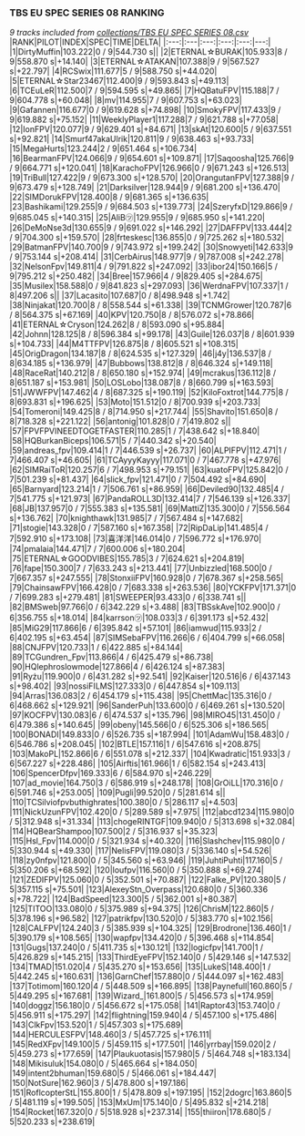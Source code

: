 ### TBS EU SPEC SERIES 08 RANKING
*9 tracks included from [collections/TBS EU SPEC SERIES 08.csv](/collections/TBS%20EU%20SPEC%20SERIES%2008.csv)*
|RANK|PILOT|INDEX|SPEC|TIME|DELTA|
|:---:|:---|:---:|:---:|:---:|---:|
|1|DirtyMuffin|103.222|0 / 9|544.730 s||
|2|ETERNAL☆BURAK|105.933|8 / 9|558.870 s|+14.140|
|3|ETERNAL☆ATAKAN|107.388|9 / 9|567.527 s|+22.797|
|4|RCSwix|111.677|5 / 9|588.750 s|+44.020|
|5|ETERNAL☆Star23467|112.400|9 / 9|593.843 s|+49.113|
|6|TCEuLeR|112.500|7 / 9|594.595 s|+49.865|
|7|HQBatuFPV|115.188|7 / 9|604.778 s|+60.048|
|8|mv|114.955|7 / 9|607.753 s|+63.023|
|9|Gafannen|116.677|0 / 9|619.628 s|+74.898|
|10|SmokyFPV|117.433|9 / 9|619.882 s|+75.152|
|11|WeeklyPlayer1|117.288|7 / 9|621.788 s|+77.058|
|12|IonFPV|120.077|9 / 9|629.401 s|+84.671|
|13|skAt|120.600|5 / 9|637.551 s|+92.821|
|14|Smurf47akaUlrik|120.811|9 / 9|638.463 s|+93.733|
|15|MegaHurts|123.244|2 / 9|651.464 s|+106.734|
|16|BearmanFPV|124.066|9 / 9|654.601 s|+109.871|
|17|Saqoosha|125.766|9 / 9|664.771 s|+120.041|
|18|KarachoFPV|126.966|0 / 9|671.243 s|+126.513|
|19|TriBull|127.422|9 / 9|673.300 s|+128.570|
|20|OrangutanFPV|127.388|9 / 9|673.479 s|+128.749|
|21|Darksilver|128.944|9 / 9|681.200 s|+136.470|
|22|SIMDorukFPV|128.400|8 / 9|681.365 s|+136.635|
|23|Bashikami|129.255|9 / 9|684.503 s|+139.773|
|24|SzeryfxD|129.866|9 / 9|685.045 s|+140.315|
|25|AliB㋡|129.955|9 / 9|685.950 s|+141.220|
|26|DeMoNse3d|130.655|9 / 9|691.022 s|+146.292|
|27|DAFFPV|133.444|2 / 9|704.300 s|+159.570|
|28|frteskesc|136.855|0 / 9|725.262 s|+180.532|
|29|BatmanFPV|140.700|9 / 9|743.972 s|+199.242|
|30|Snowyeti|142.633|9 / 9|753.144 s|+208.414|
|31|CerbAirus|148.977|9 / 9|787.008 s|+242.278|
|32|NelsonFpv|149.811|4 / 9|791.822 s|+247.092|
|33|ibor24|150.166|5 / 9|795.212 s|+250.482|
|34|Bree|157.966|4 / 9|829.405 s|+284.675|
|35|Musilex|158.588|0 / 9|841.823 s|+297.093|
|36|WerdnaFPV|107.337|1 / 8|497.206 s||
|37|Lacasito|107.687|0 / 8|498.948 s|+1.742|
|38|Ninjakat|120.700|8 / 8|558.544 s|+61.338|
|39|TCNMGrower|120.787|6 / 8|564.375 s|+67.169|
|40|KPV|120.750|8 / 8|576.072 s|+78.866|
|41|ETERNAL☆Cryson|124.262|8 / 8|593.090 s|+95.884|
|42|Johnn|128.125|8 / 8|596.384 s|+99.178|
|43|Guile|126.037|8 / 8|601.939 s|+104.733|
|44|M4TTFPV|126.875|8 / 8|605.521 s|+108.315|
|45|OrigDragon|134.187|8 / 8|624.535 s|+127.329|
|46|j4y|136.537|8 / 8|634.185 s|+136.979|
|47|Bubbows|138.812|8 / 8|646.324 s|+149.118|
|48|RaceRat|140.212|8 / 8|650.180 s|+152.974|
|49|mcrakus|136.112|8 / 8|651.187 s|+153.981|
|50|LOSLobo|138.087|8 / 8|660.799 s|+163.593|
|51|JWWFPV|147.462|4 / 8|687.325 s|+190.119|
|52|KiloFoxtrot|144.775|8 / 8|693.831 s|+196.625|
|53|Moto|151.512|0 / 8|700.939 s|+203.733|
|54|Tomeroni|149.425|8 / 8|714.950 s|+217.744|
|55|Shavito|151.650|8 / 8|718.328 s|+221.122|
|56|antonig|101.828|0 / 7|419.802 s||
|57|FPVFPVINEEDTOGETFASTER|110.285|1 / 7|438.642 s|+18.840|
|58|HQBurkanBiceps|106.571|5 / 7|440.342 s|+20.540|
|59|andreas_fpv|109.414|1 / 7|446.539 s|+26.737|
|60|ALPIFPV|112.471|1 / 7|466.407 s|+46.605|
|61|TCAyyyKayyy|117.071|0 / 7|467.778 s|+47.976|
|62|SIMRaiToR|120.257|6 / 7|498.953 s|+79.151|
|63|kuatoFPV|125.842|0 / 7|501.239 s|+81.437|
|64|slick_fpv|121.471|0 / 7|504.492 s|+84.690|
|65|Barnyard|123.214|1 / 7|506.761 s|+86.959|
|66|Deviled90|132.485|4 / 7|541.775 s|+121.973|
|67|PandaROLL3D|132.414|7 / 7|546.139 s|+126.337|
|68|JB|137.957|0 / 7|555.383 s|+135.581|
|69|MattiZ|135.300|0 / 7|556.564 s|+136.762|
|70|knighthawk|131.985|7 / 7|567.484 s|+147.682|
|71|stogie|143.328|0 / 7|587.160 s|+167.358|
|72|RipDaLip|141.485|4 / 7|592.910 s|+173.108|
|73|喜洋洋|146.014|0 / 7|596.772 s|+176.970|
|74|pmalaia|144.471|7 / 7|600.006 s|+180.204|
|75|ETERNAL☆GOODVIBES|155.785|3 / 7|624.621 s|+204.819|
|76|fape|150.300|7 / 7|633.243 s|+213.441|
|77|Unbizzled|168.500|0 / 7|667.357 s|+247.555|
|78|StonxiiFPV|160.928|0 / 7|678.367 s|+258.565|
|79|ChainsawFPV|166.428|0 / 7|683.338 s|+263.536|
|80|YCKFPV|171.371|0 / 7|699.283 s|+279.481|
|81|SWEEPER|93.433|0 / 6|338.741 s||
|82|BMSweb|97.766|0 / 6|342.229 s|+3.488|
|83|TBSskAve|102.900|0 / 6|356.755 s|+18.014|
|84|karrson㋡|108.033|3 / 6|391.173 s|+52.432|
|85|MiG29|117.866|6 / 6|395.842 s|+57.101|
|86|iamwud|115.933|2 / 6|402.195 s|+63.454|
|87|SIMSebaFPV|116.266|6 / 6|404.799 s|+66.058|
|88|CNJFPV|120.733|1 / 6|422.885 s|+84.144|
|89|TCGundren_Fpv|113.866|4 / 6|425.479 s|+86.738|
|90|HQlephroslowmode|127.866|4 / 6|426.124 s|+87.383|
|91|Ryżu|119.900|0 / 6|431.282 s|+92.541|
|92|Kaiser|120.516|6 / 6|437.143 s|+98.402|
|93|nossiFILMS|127.333|0 / 6|447.854 s|+109.113|
|94|Arras|136.083|2 / 6|454.179 s|+115.438|
|95|ChettMac|135.316|0 / 6|468.662 s|+129.921|
|96|SanderPuh|133.600|0 / 6|469.261 s|+130.520|
|97|KOCFPV|130.083|6 / 6|474.537 s|+135.796|
|98|MIRO45|131.450|0 / 6|479.386 s|+140.645|
|99|obeny|145.566|0 / 6|525.306 s|+186.565|
|100|BONADI|149.833|0 / 6|526.735 s|+187.994|
|101|AdamWu|158.483|0 / 6|546.786 s|+208.045|
|102|BTLE|157.116|1 / 6|547.616 s|+208.875|
|103|MakoPL|152.866|6 / 6|551.078 s|+212.337|
|104|Kwadratic|151.933|3 / 6|567.227 s|+228.486|
|105|Airftis|161.966|1 / 6|582.154 s|+243.413|
|106|SpencerDfpv|169.333|6 / 6|584.970 s|+246.229|
|107|ad_movie|164.750|3 / 6|586.919 s|+248.178|
|108|GrOiLL|170.316|0 / 6|591.746 s|+253.005|
|109|Pugli|99.520|0 / 5|281.614 s||
|110|TCSilviofpvbuthighrates|100.380|0 / 5|286.117 s|+4.503|
|111|NickUzunFPV|102.420|0 / 5|289.589 s|+7.975|
|112|abcd1234|115.980|0 / 5|312.948 s|+31.334|
|113|chogeRINTGF|109.940|0 / 5|313.698 s|+32.084|
|114|HQBearShampoo|107.500|2 / 5|316.937 s|+35.323|
|115|Hsl_Fpv|114.000|0 / 5|321.934 s|+40.320|
|116|Slashchev|115.980|0 / 5|330.944 s|+49.330|
|117|NelisFPV|119.080|3 / 5|336.140 s|+54.526|
|118|zy0nfpv|121.800|0 / 5|345.560 s|+63.946|
|119|JuhtiPuhti|117.160|5 / 5|350.206 s|+68.592|
|120|loufpv|116.560|0 / 5|350.888 s|+69.274|
|121|ZEDIFPV|125.060|0 / 5|352.501 s|+70.887|
|122|Falke_PV|120.380|5 / 5|357.115 s|+75.501|
|123|AlexeyStn_Overpass|120.680|0 / 5|360.336 s|+78.722|
|124|BadSpeed|123.300|5 / 5|362.001 s|+80.387|
|125|TITOO|133.080|0 / 5|375.989 s|+94.375|
|126|ChrisM|122.860|5 / 5|378.196 s|+96.582|
|127|patrikfpv|130.520|0 / 5|383.770 s|+102.156|
|128|CALFPV|124.240|3 / 5|385.939 s|+104.325|
|129|Brodrone|136.460|1 / 5|390.179 s|+108.565|
|130|wapfpv|134.420|0 / 5|396.468 s|+114.854|
|131|Gugs|137.240|0 / 5|411.735 s|+130.121|
|132|logicfpv|141.700|1 / 5|426.829 s|+145.215|
|133|ThirdEyeFPV|152.140|0 / 5|429.146 s|+147.532|
|134|TMAD|151.020|4 / 5|435.270 s|+153.656|
|135|LukeS|148.400|1 / 5|442.245 s|+160.631|
|136|GarnChef|157.880|0 / 5|444.097 s|+162.483|
|137|Totimom|160.120|4 / 5|448.509 s|+166.895|
|138|Paynefull|160.860|5 / 5|449.295 s|+167.681|
|139|Wizard_|161.800|5 / 5|456.573 s|+174.959|
|140|doggz|156.180|0 / 5|456.672 s|+175.058|
|141|Raptor43|153.740|0 / 5|456.911 s|+175.297|
|142|flightning|159.940|4 / 5|457.100 s|+175.486|
|143|ClkFpv|153.520|1 / 5|457.303 s|+175.689|
|144|HERCULESFPV|148.460|3 / 5|457.725 s|+176.111|
|145|RedXFpv|149.100|5 / 5|459.115 s|+177.501|
|146|yrrbay|159.020|2 / 5|459.273 s|+177.659|
|147|Plaukuotasis|157.980|5 / 5|464.748 s|+183.134|
|148|Mikisuluk|154.080|0 / 5|465.664 s|+184.050|
|149|intent2bhuman|159.680|5 / 5|466.061 s|+184.447|
|150|NotSure|162.960|3 / 5|478.800 s|+197.186|
|151|RoflcopterStL|155.800|1 / 5|478.809 s|+197.195|
|152|2dogrc|163.860|5 / 5|481.119 s|+199.505|
|153|MxUm|175.140|0 / 5|495.832 s|+214.218|
|154|Rocket|167.320|0 / 5|518.928 s|+237.314|
|155|thiiron|178.680|5 / 5|520.233 s|+238.619|
